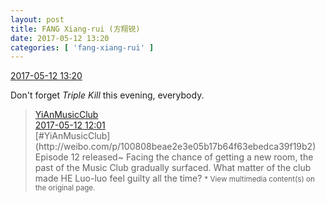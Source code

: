 ```yaml
---
layout: post
title: FANG Xiang-rui (方翔锐)
date: 2017-05-12 13:20
categories: [ 'fang-xiang-rui' ]
---
```


<div class="weibo-info">
  <a href="http://weibo.com/6117583008/F2KXx5Rib">2017-05-12 13:20</a>
</div>

Don't forget *Triple Kill* this evening, everybody.

<!-- more -->

> <div class="weibo-post-name">
>   <a href="http://weibo.com/u/6094546964">YiAnMusicClub</a>
> </div>
> <div class="weibo-info">
>   <a href="http://weibo.com/6094546964/F2Kr7sKDg">2017-05-12 12:01</a>
> </div>
> [#YiAnMusicClub](http://weibo.com/p/100808beae2e3e05b17b64f63ebedca39f19b2) Episode 12 released~ Facing the chance of getting a new room, the past of the Music Club gradually surfaced. What matter of the club made HE Luo-luo feel guilty all the time?  
> <small>* View multimedia content(s) on the original page.</small>
